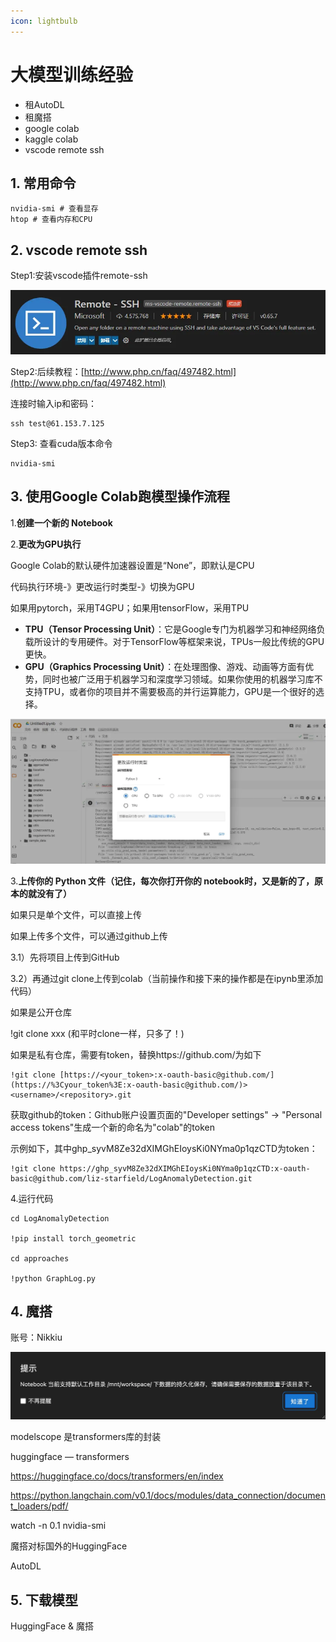 ```yaml
---
icon: lightbulb
---
```

# 大模型训练经验
- 租AutoDL
- 租魔搭
- google colab
- kaggle colab
- vscode remote ssh

## 1. 常用命令
```
nvidia-smi # 查看显存
htop # 查看内存和CPU
```
## 2. vscode remote ssh
Step1:安装vscode插件remote-ssh

![](images/vscode_remote_ssh.png)

Step2:后续教程：[http://www.php.cn/faq/497482.html](http://www.php.cn/faq/497482.html)

连接时输入ip和密码：
```
ssh test@61.153.7.125
```

Step3: 查看cuda版本命令
```
nvidia-smi
```
## 3. 使用Google Colab跑模型操作流程
1.**创建一个新的 Notebook**

2.**更改为GPU执行**

Google Colab的默认硬件加速器设置是“None”，即默认是CPU

代码执行环境-》更改运行时类型-》切换为GPU

如果用pytorch，采用T4GPU；如果用tensorFlow，采用TPU

- **TPU（Tensor Processing Unit）**：它是Google专门为机器学习和神经网络负载所设计的专用硬件。对于TensorFlow等框架来说，TPUs一般比传统的GPU更快。
- **GPU（Graphics Processing Unit）**：在处理图像、游戏、动画等方面有优势，同时也被广泛用于机器学习和深度学习领域。如果你使用的机器学习库不支持TPU，或者你的项目并不需要极高的并行运算能力，GPU是一个很好的选择。

![](images/google_colab_gpu.png)

3.**上传你的 Python 文件（记住，每次你打开你的 notebook时，又是新的了，原本的就没有了）**

如果只是单个文件，可以直接上传

如果上传多个文件，可以通过github上传

3.1）先将项目上传到GitHub

3.2）再通过git clone上传到colab（当前操作和接下来的操作都是在ipynb里添加代码）

如果是公开仓库

!git clone xxx (和平时clone一样，只多了！)

如果是私有仓库，需要有token，替换https://github.com/为如下
```
!git clone [https://<your_token>:x-oauth-basic@github.com/](https://%3Cyour_token%3E:x-oauth-basic@github.com/)><username>/<repository>.git
```
获取github的token：Github账户设置页面的"Developer settings" -> "Personal access tokens"生成一个新的命名为"colab"的token


示例如下，其中ghp_syvM8Ze32dXIMGhEIoysKi0NYma0p1qzCTD为token：
```
!git clone https://ghp_syvM8Ze32dXIMGhEIoysKi0NYma0p1qzCTD:x-oauth-basic@github.com/liz-starfield/LogAnomalyDetection.git
```

4.运行代码
```
cd LogAnomalyDetection

!pip install torch_geometric

cd approaches

!python GraphLog.py
```
## 4. 魔搭

账号：Nikkiu

![](images/moda_workdir.png)

modelscope 是transformers库的封装

huggingface — transformers

https://huggingface.co/docs/transformers/en/index

https://python.langchain.com/v0.1/docs/modules/data_connection/document_loaders/pdf/

watch -n 0.1 nvidia-smi

魔搭对标国外的HuggingFace

AutoDL

## 5. 下载模型
HuggingFace & 魔搭